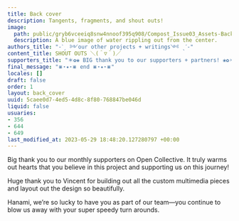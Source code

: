 ```yaml
---
title: Back cover
description: Tangents, fragments, and shout outs!
image:
  path: public/gryb6vceeiq8snw4nnoof395q908/Compost_Issue03_Assets-BackCover1.jpg
  description: A blue image of water rippling out from the center.
authors_title: "-ˋˏ ༻our other projects + writings༺ ˎˊ-"
content_title: SHOUT OUTS ＼(＾▽＾)／
supporters_title: "＊✿❀ BIG thank you to our supporters + partners! ❀✿＊"
final_message: "⋇⋆✦⋆⋇ end ⋇⋆✦⋆⋇"
locales: []
draft: false
order: 1
layout: back_cover
uuid: 5caee0d7-4ed5-4d8c-8f80-768847be046d
liquid: false
usuaries:
- 356
- 644
- 649
last_modified_at: 2023-05-29 18:48:20.127280797 +00:00
---
```


<p style="text-align:start">Big thank you to our monthly supporters on Open Collective. It truly warms out hearts that you believe in this project and supporting us on this journey!</p><p style="text-align:start">Huge thank you to Vincent  for building out all the custom multimedia pieces and layout out the design so beautifully.</p><p style="text-align:start">Hanami, we’re so lucky to have you as part of our team—you continue to blow us away with your super speedy turn arounds.</p>